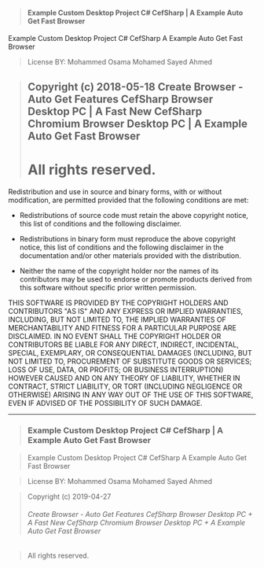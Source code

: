 > #### Example Custom Desktop Project C# CefSharp | A Example Auto Get Fast Browser

 Example Custom Desktop Project C# CefSharp 
A Example Auto Get Fast Browser

> License BY: Mohammed Osama Mohamed Sayed Ahmed

> ## Copyright (c)  2018-05-18  Create Browser - Auto Get Features CefSharp Browser Desktop PC | A Fast New CefSharp Chromium Browser Desktop PC | A Example Auto Get Fast Browser
> # All rights reserved.


Redistribution and use in source and binary forms, with or without
modification, are permitted provided that the following conditions are met:

* Redistributions of source code must retain the above copyright notice, this
  list of conditions and the following disclaimer.

* Redistributions in binary form must reproduce the above copyright notice,
  this list of conditions and the following disclaimer in the documentation
  and/or other materials provided with the distribution.

* Neither the name of the copyright holder nor the names of its
  contributors may be used to endorse or promote products derived from
  this software without specific prior written permission.

THIS SOFTWARE IS PROVIDED BY THE COPYRIGHT HOLDERS AND CONTRIBUTORS "AS IS"
AND ANY EXPRESS OR IMPLIED WARRANTIES, INCLUDING, BUT NOT LIMITED TO, THE
IMPLIED WARRANTIES OF MERCHANTABILITY AND FITNESS FOR A PARTICULAR PURPOSE ARE
DISCLAIMED. IN NO EVENT SHALL THE COPYRIGHT HOLDER OR CONTRIBUTORS BE LIABLE
FOR ANY DIRECT, INDIRECT, INCIDENTAL, SPECIAL, EXEMPLARY, OR CONSEQUENTIAL
DAMAGES (INCLUDING, BUT NOT LIMITED TO, PROCUREMENT OF SUBSTITUTE GOODS OR
SERVICES; LOSS OF USE, DATA, OR PROFITS; OR BUSINESS INTERRUPTION) HOWEVER
CAUSED AND ON ANY THEORY OF LIABILITY, WHETHER IN CONTRACT, STRICT LIABILITY,
OR TORT (INCLUDING NEGLIGENCE OR OTHERWISE) ARISING IN ANY WAY OUT OF THE USE
OF THIS SOFTWARE, EVEN IF ADVISED OF THE POSSIBILITY OF SUCH DAMAGE.



***
> ### Example Custom Desktop Project C# CefSharp | A Example Auto Get Fast Browser

> Example Custom Desktop Project C# CefSharp 
A Example Auto Get Fast Browser

> License BY: Mohammed Osama Mohamed Sayed Ahmed

> Copyright (c)  2019-04-27 
> ###### Create Browser - Auto Get Features CefSharp Browser Desktop PC + A Fast New CefSharp Chromium Browser Desktop PC + A Example Auto Get Fast Browser

> All rights reserved.

